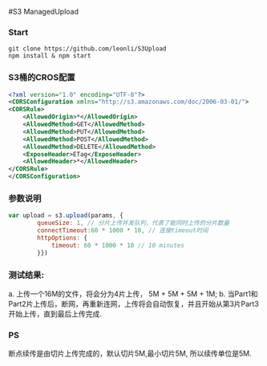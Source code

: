 #S3 ManagedUpload

### Start
``` 
git clone https://github.com/leonli/S3Upload
npm install & npm start
```

### S3桶的CROS配置
``` xml
<?xml version="1.0" encoding="UTF-8"?>
<CORSConfiguration xmlns="http://s3.amazonaws.com/doc/2006-03-01/">
<CORSRule>
    <AllowedOrigin>*</AllowedOrigin>
    <AllowedMethod>GET</AllowedMethod>
    <AllowedMethod>PUT</AllowedMethod>
    <AllowedMethod>POST</AllowedMethod>
    <AllowedMethod>DELETE</AllowedMethod>
    <ExposeHeader>ETag</ExposeHeader>
    <AllowedHeader>*</AllowedHeader>
</CORSRule>
</CORSConfiguration>

```

### 参数说明
``` javascript
var upload = s3.upload(params, {
        queueSize: 1, // 分片上传并发队列，代表了能同时上传的分片数量
        connectTimeout:60 * 1000 * 10, // 连接timeout时间
        httpOptions: {
            timeout: 60 * 1000 * 10 // 10 minutes
        }})
```

### 测试结果:
a. 上传一个16M的文件，将会分为4片上传， 5M + 5M + 5M + 1M;
b. 当Part1和Part2片上传后，断网，再重新连网，上传将会自动恢复，并且开始从第3片Part3开始上传，直到最后上传完成.

### PS
断点续传是由切片上传完成的，默认切片5M,最小切片5M, 所以续传单位是5M.
